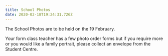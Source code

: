 ```yaml
---
title: School Photos
date: 2020-02-18T19:24:31.726Z
---
```

The School Photos are to be held on the 19 February.  

Your form class teacher has a few photo order forms but if you require more or you would like a family portrait, please collect an envelope from the Student Centre.
